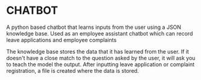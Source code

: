 # CHATBOT
A python based chatbot that learns inputs from the user using a JSON knowledge base.
Used as an employee assistant chatbot which can record leave applications and employee complaints

The knowledge base stores the data that it has learned from the user. If it doesn't have a close match to the question asked by the user, it will ask you to teach the model the output.
After inputting leave application or complaint registration, a file is created where the data is stored.
